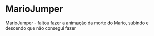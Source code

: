 # MarioJumper
 MarioJumper - faltou fazer a animação da morte do Mario, subindo e descendo que não consegui fazer 
